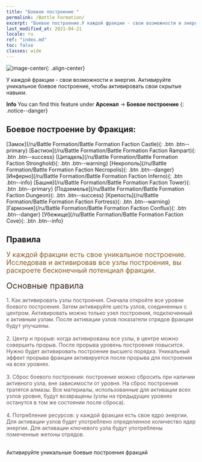 ```yaml
---
title: "Боевое построение "
permalink: /Battle Formation/
excerpt: "Боевое построение.У каждой фракции - свои возможности и энергия. Активируйте уникальное боевое построение, чтобы активировать свои скрытые навыки."
last_modified_at: 2021-04-21
locale: ru
ref: "index.md"
toc: false
classes: wide
---
```


![image-center](/images/newBattleFormation.jpg){: .align-center}

  У каждой фракции - свои возможности и энергия. Активируйте уникальное боевое построение, чтобы активировать свои скрытые навыки.

**Info** You can find this feature under **Арсенал** -> **Боевое построение** 
{: .notice--danger}

## Боевое построение by Фракция: 

  [Замок](/ru/Battle Formation/Battle Formation Faction Castle){: .btn .btn--primary} [Бастион](/ru/Battle Formation/Battle Formation Faction Rampart){: .btn .btn--success} [Цитадель](/ru/Battle Formation/Battle Formation Faction Stronghold){: .btn .btn--warning} [Некрополь](/ru/Battle Formation/Battle Formation Faction Necropolis){: .btn .btn--danger} [Инферно](/ru/Battle Formation/Battle Formation Faction Inferno){: .btn .btn--info} [Башня](/ru/Battle Formation/Battle Formation Faction Tower){: .btn .btn--primary} [Подземелье](/ru/Battle Formation/Battle Formation Faction Dungeon){: .btn .btn--success} [Крепость](/ru/Battle Formation/Battle Formation Faction Fortress){: .btn .btn--warning} [Гармония](/ru/Battle Formation/Battle Formation Faction Conflux){: .btn .btn--danger} [Убежище](/ru/Battle Formation/Battle Formation Faction Cove){: .btn .btn--info} 

## Правила

  <span style="color: #8a5c1d;font-size:18px">У каждой фракции есть свое уникальное построение. Исследовав и активировав все узлы построения, вы раскроете бесконечный потенциал фракции. </span><br/><span style="color: #ffffff"> </span><br/><span style="color: #3c2a1e;font-size:22px">Основные правила</span><br/><span style="color: #ffffff;font-size:6px"> </span><br/><span style="color: #645252">1. Как активировать узлы построения. Сначала откройте все уровни боевого построения. Затем активируйте шесть узлов, соединенных с центром. Активировать можно только узел построения, подключенный к активным узлам. После активации узлов показатели отрядов фракции будут улучшены. </span><br/><span style="color: #ffffff;font-size:6px"> </span><br/><span style="color: #645252">2. Центр и прорыв: когда активированы все узлы, в центре можно совершить прорыв. После прорыва уровень построения повысится. Нужно будет активировать построение высшего порядка. Уникальный эффект прорыва фракции активируется после прорыва для построения на всех уровнях. </span><br/><span style="color: #ffffff;font-size:6px"> </span><br/><span style="color: #645252">3. Сброс боевого построения: построение можно сбросить при наличии активного узла, вне зависимости от уровня. На сброс построения тратятся алмазы. Все материалы, использованные для активации всех узлов уровня, будут возвращены (узлы на предыдущих уровнях останутся в том же состоянии после сброса). </span><br/><span style="color: #ffffff;font-size:6px"> </span><br/><span style="color: #645252">4. Потребление ресурсов: у каждой фракции есть свое ядро энергии. Для активации узлов будет употреблено определенное количество ядер энергии. Для активации ключевого узла будут употреблены помеченные жетоны отрядов.</span>

<br/>  Активируйте уникальные боевые построения фракций

<br/>